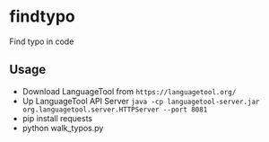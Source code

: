 # findtypo
Find typo in code 

## Usage
 - Download LanguageTool from `https://languagetool.org/`
 - Up LanguageTool API Server  `java -cp languagetool-server.jar org.languagetool.server.HTTPServer --port 8081`
 - pip install requests
 - python walk_typos.py
 
